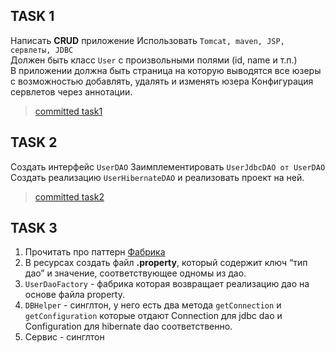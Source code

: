 ## TASK 1
Написать **CRUD** приложение
Использовать `Tomcat, maven, JSP, сервлеты, JDBC`\
Должен быть класс `User` с произвольными полями (id, name и т.п.)\
В приложении должна быть страница на которую выводятся все юзеры с возможностью добавлять, удалять и изменять юзера
Конфигурация сервлетов через аннотации.

> [committed task1](https://github.com/YKOROLEV/preproject1/tree/task1) 

## TASK 2
Создать интерфейс `UserDAO`
Заимплементировать `UserJdbcDAO от UserDAO`\
Создать реализацию `UserHibernateDAO` и реализовать проект на ней.

> [committed task2](https://github.com/YKOROLEV/preproject1/tree/task2) 

## TASK 3
1) Прочитать про паттерн [Фабрика](https://habr.com/ru/post/465835/)
2) В ресурсах создать файл **.property**, который содержит ключ “тип дао” и значение, соответствующее одномы из дао.
3) `UserDaoFactory` - фабрика которая возвращает реализацию дао 	на основе файла property.
4) `DBHelper` - синглтон, у него есть два метода `getConnection` и `getConfiguration` которые отдают Connection для jdbc dao и Configuration для hibernate dao соответственно.
5) Сервис - синглтон